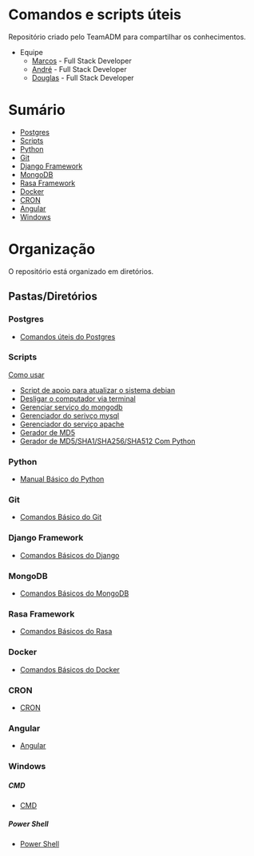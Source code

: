 # Comandos e scripts úteis 
Repositório criado pelo TeamADM para compartilhar os conhecimentos.
* Equipe 
  * [Marcos](https://github.com/MarcosAllysson) - Full Stack Developer
  * [André](https://github.com/Andredf51) - Full Stack Developer
  * [Douglas](https://github.com/douglasshibata) - Full Stack Developer

# Sumário
* [Postgres](https://github.com/douglasshibata/useful#postgres)
* [Scripts](https://github.com/douglasshibata/useful#scripts)
* [Python](https://github.com/douglasshibata/useful#python)
* [Git](https://github.com/douglasshibata/useful#git)
* [Django Framework](https://github.com/douglasshibata/useful#django-framework)
* [MongoDB](https://github.com/douglasshibata/useful#MongoDB)
* [Rasa Framework](https://github.com/douglasshibata/useful#rasa-framework)
* [Docker](https://github.com/douglasshibata/useful#docker)
* [CRON](https://github.com/douglasshibata/useful#cron)
* [Angular](https://github.com/douglasshibata/useful#angular)
* [Windows](https://github.com/douglasshibata/useful/tree/main/Windows)

# Organização
O repositório está organizado em diretórios.

## Pastas/Diretórios

### Postgres
* [Comandos úteis do Postgres](https://github.com/douglasshibata/useful/blob/main/Postgres/PsqlComandos.md)

### Scripts
[Como usar](https://github.com/douglasshibata/useful/blob/main/scripts/README.md)
* [Script de apoio para atualizar o sistema debian](https://github.com/douglasshibata/useful/blob/main/scripts/atualizar.sh)
* [Desligar o computador via terminal](https://github.com/douglasshibata/useful/blob/main/scripts/desligar.sh)
* [Gerenciar serviço do mongodb](https://github.com/douglasshibata/useful/blob/main/scripts/mongodb.sh)
* [Gerenciador do serivço mysql](https://github.com/douglasshibata/useful/blob/main/scripts/mysql.sh)
* [Gerenciador do serviço apache](https://github.com/douglasshibata/useful/blob/main/scripts/php.sh)
* [Gerador de MD5](https://github.com/douglasshibata/useful/blob/main/scripts/generateMD5.sh)
* [Gerador de MD5/SHA1/SHA256/SHA512 Com Python](https://github.com/douglasshibata/useful/blob/main/Scripts/generateMD5_SHA1_SHA256_SHA512_WithPython.py)

### Python
* [Manual Básico do Python](https://github.com/douglasshibata/useful/blob/main/Python/Python.md)

### Git
* [Comandos Básico do Git](https://github.com/douglasshibata/useful/blob/main/Git/GitComandos.md)

### Django Framework
* [Comandos Básicos do Django](https://github.com/douglasshibata/useful/blob/main/Django%20Framework/DjangoComandos.md)

### MongoDB
* [Comandos Básicos do MongoDB](https://github.com/douglasshibata/useful/blob/main/MongoDB/MongoDBComandos.md)

### Rasa Framework
* [Comandos Básicos do Rasa](https://github.com/douglasshibata/useful/blob/main/Rasa%20Framework/RasaComandos.md)

### Docker
* [Comandos Básicos do Docker](https://github.com/douglasshibata/useful/blob/main/docker/dockerComandos.md)

### CRON
* [CRON](https://github.com/douglasshibata/useful/blob/main/Cron/CRON.md)

### Angular
* [Angular](https://github.com/douglasshibata/useful/blob/main/Angular/Angular.md)
### Windows
##### CMD
* [CMD](https://github.com/douglasshibata/useful/tree/main/Windows/Cmd.md)
##### Power Shell
* [Power Shell](https://github.com/douglasshibata/useful/tree/main/Windows/powershell.md)